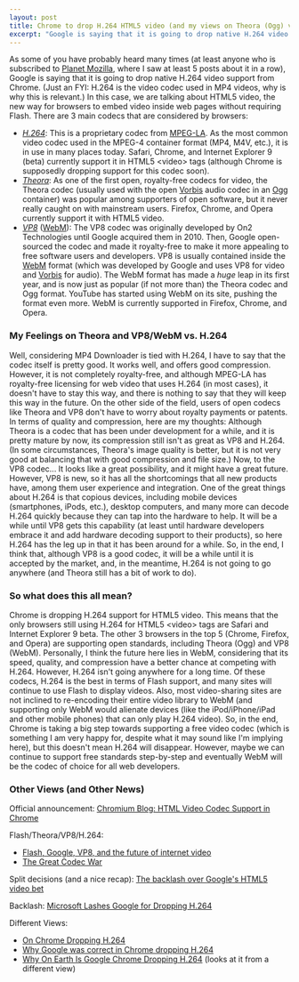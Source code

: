```yaml
---
layout: post
title: Chrome to drop H.264 HTML5 video (and my views on Theora (Ogg) vs. VP8 (WebM) vs. H.264 (MP4))
excerpt: "Google is saying that it is going to drop native H.264 video support from Chrome in a motion to boost open codecs (mostly VP8/WebM)."
---
```

As some of you have probably heard many times (at least anyone who is subscribed to [Planet Mozilla](http://planet.mozilla.org/), where I saw at least 5 posts about it in a row), Google is saying that it is going to drop native H.264 video support from Chrome. (Just an FYI: H.264 is the video codec used in MP4 videos, why is why this is relevant.) In this case, we are talking about HTML5 video, the new way for browsers to embed video inside web pages without requiring Flash. There are 3 main codecs that are considered by browsers:

- *[H.264](http://en.wikipedia.org/wiki/H.264)*: This is a proprietary codec from [MPEG-LA](http://en.wikipedia.org/wiki/MPEG_LA). As the most common video codec used in the MPEG-4 container format (MP4, M4V, etc.), it is in use in many places today. Safari, Chrome, and Internet Explorer 9 (beta) currently support it in HTML5 &lt;video&gt; tags (although Chrome is supposedly dropping support for this codec soon).
- *[Theora](http://en.wikipedia.org/wiki/Theora)*: As one of the first open, royalty-free codecs for video, the Theora codec (usually used with the open [Vorbis](http://en.wikipedia.org/wiki/Vorbis) audio codec in an [Ogg](http://en.wikipedia.org/wiki/Ogg) container) was popular among supporters of open software, but it never really caught on with mainstream users. Firefox, Chrome, and Opera currently support it with HTML5 video.
- *[VP8](http://en.wikipedia.org/wiki/VP8)* ([WebM](http://en.wikipedia.org/wiki/WebM)): The VP8 codec was originally developed by On2 Technologies until Google acquired them in 2010. Then, Google open-sourced the codec and made it royalty-free to make it more appealing to free software users and developers. VP8 is usually contained inside the [WebM](http://en.wikipedia.org/wiki/WebM) format (which was developed by Google and uses VP8 for video and [Vorbis](http://en.wikipedia.org/wiki/Vorbis) for audio). The WebM format has made a *huge* leap in its first year, and is now just as popular (if not more than) the Theora codec and Ogg format. YouTube has started using WebM on its site, pushing the format even more. WebM is currently supported in Firefox, Chrome, and Opera.

### My Feelings on Theora and VP8/WebM vs. H.264

Well, considering MP4 Downloader is tied with H.264, I have to say that the codec itself is pretty good. It works well, and offers good compression. However, it is not completely royalty-free, and although MPEG-LA has royalty-free licensing for web video that uses H.264 (in most cases), it doesn't have to stay this way, and there is nothing to say that they will keep this way in the future. On the other side of the field, users of open codecs like Theora and VP8 don't have to worry about royalty payments or patents. In terms of quality and compression, here are my thoughts: Although Theora is a codec that has been under development for a while, and it is pretty mature by now, its compression still isn't as great as VP8 and H.264. (In some circumstances, Theora's image quality is better, but it is not very good at balancing that with good compression and file size.) Now, to the VP8 codec... It looks like a great possibility, and it might have a great future. However, VP8 is new, so it has all the shortcomings that all new products have, among them user experience and integration. One of the great things about H.264 is that copious devices, including mobile devices (smartphones, iPods, etc.), desktop computers, and many more can decode H.264 quickly because they can tap into the hardware to help. It will be a while until VP8 gets this capability (at least until hardware developers embrace it and add hardware decoding support to their products), so here H.264 has the leg up in that it has been around for a while. So, in the end, I think that, although VP8 is a good codec, it will be a while until it is accepted by the market, and, in the meantime, H.264 is not going to go anywhere (and Theora still has a bit of work to do).

### So what does this all mean?

Chrome is dropping H.264 support for HTML5 video. This means that the only browsers still using H.264 for HTML5 &lt;video&gt; tags are Safari and Internet Explorer 9 beta. The other 3 browsers in the top 5 (Chrome, Firefox, and Opera) are supporting open standards, including Theora (Ogg) and VP8 (WebM). Personally, I think the future here lies in WebM, considering that its speed, quality, and compression have a better chance at competing with H.264. However, H.264 isn't going anywhere for a long time. Of these codecs, H.264 is the best in terms of Flash support, and many sites will continue to use Flash to display videos. Also, most video-sharing sites are not inclined to re-encoding their entire video library to WebM (and supporting only WebM would alienate devices (like the iPod/iPhone/iPad and other mobile phones) that can only play H.264 video). So, in the end, Chrome is taking a big step towards supporting a free video codec (which is something I am very happy for, despite what it may sound like I'm implying here), but this doesn't mean H.264 will disappear. However, maybe we can continue to support free standards step-by-step and eventually WebM will be the codec of choice for all web developers.

### Other Views (and Other News)

Official announcement: [Chromium Blog: HTML Video Codec Support in Chrome](http://blog.chromium.org/2011/01/html-video-codec-support-in-chrome.html)

Flash/Theora/VP8/H.264:

- [Flash, Google, VP8, and the future of internet video](http://x264dev.multimedia.cx/archives/292)
- [The Great Codec War](http://quetzalcoatal.blogspot.com/2011/01/great-codec-war.html)

Split decisions (and a nice recap): [The backlash over Google's HTML5 video bet](http://news.cnet.com/8301-30684_3-20028361-265.html)

Backlash: [Microsoft Lashes Google for Dropping H.264](http://www.pcmag.com/article2/0,2817,2375719,00.asp)

Different Views:

- [On Chrome Dropping H.264](http://robert.accettura.com/blog/2011/01/11/on-chrome-dropping-h-264/)
- [Why Google was correct in Chrome dropping H.264](http://www.arpitonline.com/blog/2011/01/11/why-google-was-correct-in-chrome-dropping-of-h-264/)
- [Why On Earth Is Google Chrome Dropping H.264](http://www.socialtimes.com/2011/01/google-chrome-h264/) (looks at it from a different view)
